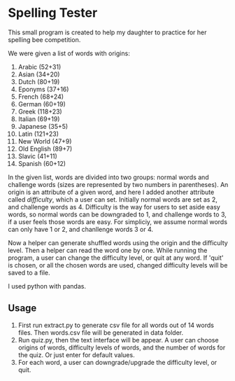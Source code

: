 # Spelling Tester
This small program is created to help my daughter to practice for her spelling
bee competition.

We were given a list of words with origins:

1. Arabic (52+31)
2. Asian (34+20)
3. Dutch (80+19)
4. Eponyms (37+16)
5. French (68+24)
6. German (60+19)
7. Greek (118+23)
8. Italian (69+19)
9. Japanese (35+5)
10. Latin (121+23)
11. New World (47+9)
12. Old English (89+7)
13. Slavic (41+11)
14. Spanish (60+12)

In the given list, words are divided into two groups: normal words and
challenge words (sizes are represented by two numbers in parentheses).
An origin is an attribute of a given word, and here I added another attribute
called *difficulty*, which a user can set. Initially normal words are set as
2, and challenge words as 4. Difficulty is the way for users to set aside
easy words, so normal words can be downgraded to 1, and challenge words to 3,
if a user feels those words are easy. For simpliciy, we assume normal words can
only have 1 or 2, and chanllenge words 3 or 4.

Now a helper can generate shuffled words using the origin and the difficulty level. 
Then a helper can read the word one by one.
While running the program, a user can change the difficulty level, or quit at any word.
If 'quit' is chosen, or all the chosen words are used, changed difficulty
levels will be saved to a file.

I used python with pandas.

## Usage
1. First run extract.py to generate csv file for all words out of 14 words
   files. Then words.csv file will be generated in data folder.
2. Run quiz.py, then the text interface will be appear. A user can choose
   origins of words, difficulty levels of words, and the number of words for
   the quiz. Or just enter for default values.
3. For each word, a user can downgrade/upgrade the difficulty level, or quit.
